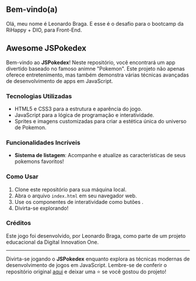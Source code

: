 ## Bem-vindo(a)
Olá, meu nome é Leonardo Braga. E esse é o desafio para o bootcamp da RiHappy + DIO, para Front-End.

## Awesome JSPokedex


Bem-vindo ao **JSPokedex**! Neste repositório, você encontrará um app divertido baseado no famoso animne "Pokemon". Este projeto não apenas oferece entretenimento, mas também demonstra várias técnicas avançadas de desenvolvimento de apps em JavaScript.

### Tecnologias Utilizadas

- HTML5 e CSS3 para a estrutura e aparência do jogo.
- JavaScript para a lógica de programação e interatividade.
- Sprites e imagens customizadas para criar a estética única do universo de Pokemon.

### Funcionalidades Incríveis

- **Sistema de listagem**: Acompanhe e atualize as características de seus pokemons favoritos!

### Como Usar

1. Clone este repositório para sua máquina local.
2. Abra o arquivo `index.html` em seu navegador web.
3. Use os componentes de interatividade como butões .
4. Divirta-se explorando!


### Créditos

Este jogo foi desenvolvido, por Leonardo Braga, como parte de um projeto educacional da Digital Innovation One.

---

Divirta-se jogando o **JSPokedex** enquanto explora as técnicas modernas de desenvolvimento de jogos em JavaScript. Lembre-se de conferir o repositório original [aqui](https://github.com/Vegildo/pokedex-desafio-js) e deixar uma ⭐️ se você gostou do projeto!


